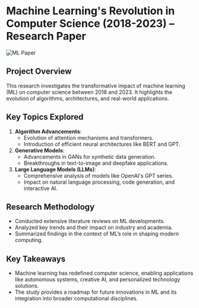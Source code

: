 # Machine Learning's Revolution in Computer Science (2018-2023) – Research Paper  

![ML Paper](https://github.com/user-attachments/assets/9c644d58-507e-457e-995f-f0454861cdb9)

## Project Overview  
This research investigates the transformative impact of machine learning (ML) on computer science between 2018 and 2023. It highlights the evolution of algorithms, architectures, and real-world applications.  

## Key Topics Explored  
1. **Algorithm Advancements**:  
   - Evolution of attention mechanisms and transformers.  
   - Introduction of efficient neural architectures like BERT and GPT.  
2. **Generative Models**:  
   - Advancements in GANs for synthetic data generation.  
   - Breakthroughs in text-to-image and deepfake applications.  
3. **Large Language Models (LLMs)**:  
   - Comprehensive analysis of models like OpenAI's GPT series.  
   - Impact on natural language processing, code generation, and interactive AI.  

## Research Methodology  
- Conducted extensive literature reviews on ML developments.  
- Analyzed key trends and their impact on industry and academia.  
- Summarized findings in the context of ML’s role in shaping modern computing.  

## Key Takeaways  
- Machine learning has redefined computer science, enabling applications like autonomous systems, creative AI, and personalized technology solutions.  
- The study provides a roadmap for future innovations in ML and its integration into broader computational disciplines.  
